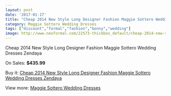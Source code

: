 ```yaml
---
layout: post
date: '2017-01-17'
title: "Cheap 2014 New Style Long Designer Fashion Maggie Sottero Wedding Dresses Zendaya"
category: Maggie Sottero Wedding Dresses
tags: ["discount","formal","fashion","bonny","wedding"]
image: http://www.neoformal.com/22573-thickbox_default/cheap-2014-new-style-long-designer-fashion-maggie-sottero-wedding-dresses-zendaya.jpg
---
```

Cheap 2014 New Style Long Designer Fashion Maggie Sottero Wedding Dresses Zendaya

On Sales: **$435.99**
<a href="https://www.neoformal.com/en/maggie-sottero-wedding-dresses-2014/7494-cheap-2014-new-style-long-designer-fashion-maggie-sottero-wedding-dresses-zendaya.html"><amp-img layout="responsive" width="600" height="600" src="//www.neoformal.com/22573-thickbox_default/cheap-2014-new-style-long-designer-fashion-maggie-sottero-wedding-dresses-zendaya.jpg" alt="Cheap 2014 New Style Long Designer Fashion Maggie Sottero Wedding Dresses Zendaya 0" /></a>
<a href="https://www.neoformal.com/en/maggie-sottero-wedding-dresses-2014/7494-cheap-2014-new-style-long-designer-fashion-maggie-sottero-wedding-dresses-zendaya.html"><amp-img layout="responsive" width="600" height="600" src="//www.neoformal.com/22574-thickbox_default/cheap-2014-new-style-long-designer-fashion-maggie-sottero-wedding-dresses-zendaya.jpg" alt="Cheap 2014 New Style Long Designer Fashion Maggie Sottero Wedding Dresses Zendaya 1" /></a>
<a href="https://www.neoformal.com/en/maggie-sottero-wedding-dresses-2014/7494-cheap-2014-new-style-long-designer-fashion-maggie-sottero-wedding-dresses-zendaya.html"><amp-img layout="responsive" width="600" height="600" src="//www.neoformal.com/22575-thickbox_default/cheap-2014-new-style-long-designer-fashion-maggie-sottero-wedding-dresses-zendaya.jpg" alt="Cheap 2014 New Style Long Designer Fashion Maggie Sottero Wedding Dresses Zendaya 2" /></a>

Buy it: [Cheap 2014 New Style Long Designer Fashion Maggie Sottero Wedding Dresses Zendaya](https://www.neoformal.com/en/maggie-sottero-wedding-dresses-2014/7494-cheap-2014-new-style-long-designer-fashion-maggie-sottero-wedding-dresses-zendaya.html "Cheap 2014 New Style Long Designer Fashion Maggie Sottero Wedding Dresses Zendaya")

View more: [Maggie Sottero Wedding Dresses](https://www.neoformal.com/en/123-maggie-sottero-wedding-dresses-2014 "Maggie Sottero Wedding Dresses")